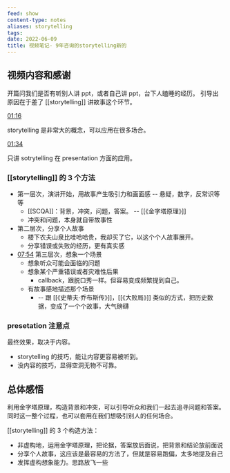 ```yaml
---
feed: show
content-type: notes
aliases: storytelling
tags: 
date: 2022-06-09
title: 视频笔记- 9年咨询的storytelling新的
---
```


## 视频内容和感谢

开篇问我们是否有听别人讲 ppt，或者自己讲 ppt，台下人瞌睡的经历。
引导出 原因在于差了 [[storytelling]] 讲故事这个环节。

[01:16](https://www.bilibili.com/video/BV1hF411t7Tu#t=76.546769)

storytelling 是非常大的概念，可以应用在很多场合。

[01:34](https://www.bilibili.com/video/BV1hF411t7Tu#t=94.298243)

只讲 sotrytelling 在 presentation 方面的应用。

### [[storytelling]] 的 3 个方法

- 第一层次，演讲开始，用故事产生吸引力和画面感 -- 悬疑，数字，反常识等等
	- [[SCQA]]：背景，冲突，问题，答案。  -- [[《金字塔原理》]]
	- 冲突和问题，本身就自带故事性
- 第二层次，分享个人故事
	- 楼下农夫山泉比哇哈哈贵，我却买了它，以这个个人故事展开。
	- 分享错误或失败的经历，更有真实感
- [07:54](https://www.bilibili.com/video/BV1hF411t7Tu#t=474.025835) 第三层次，想象一个场景
	- 想象听众可能会面临的问题
	- 想象某个严重错误或者灾难性后果
		- callback，跟脱口秀一样。但容易变成频繁提到自己。
	- 有故事感地描述那个场景
		- -- 跟 [[《史蒂夫·乔布斯传》]]，[[《大败局》]] 类似的方式，把历史数据，变成了一个个故事，大气磅礴

### presetation 注意点

最终效果，取决于内容。
- storytelling 的技巧，能让内容更容易被听到。
- 没内容的技巧，显得空洞无物不可靠。

## 总体感悟

利用金字塔原理，构造背景和冲突，可以引导听众和我们一起去追寻问题和答案。
同时这一整个过程，也可以套用在我们想吸引别人的任何场合。

[[storytelling]] 的 3 个构造方法：

- 非虚构地，运用金字塔原理，把论据，答案放后面说，把背景和结论放前面说
- 分享个人故事，这应该是最容易的方法了，但就是容易跑偏，太多地提及自己
- 发挥虚构想象能力。思路放飞一些
